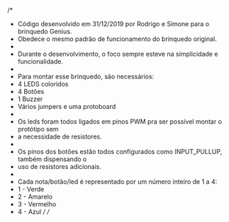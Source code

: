 /*
 * Código desenvolvido em 31/12/2019 por Rodrigo e Simone para o brinquedo Genius.
 * Obedece o mesmo padrão de funcionamento do brinquedo original.
 * 
 * Durante o desenvolvimento, o foco sempre esteve na simplicidade e funcionalidade.
 * 
 * Para montar esse brinquedo, são necessários: 
 *    4 LEDS coloridos
 *    4 Botões
 *    1 Buzzer
 *    Vários jumpers e uma protoboard
 *    
 * Os leds foram todos ligados em pinos PWM pra ser possível montar o protótipo sem
 * a necessidade de resistores.
 * 
 * Os pinos dos botões estão todos configurados como INPUT_PULLUP, também dispensando o
 * uso de resistores adicionais.
 * 
 * Cada nota/botão/led é representado por um número inteiro de 1 a 4:
 *    1 - Verde
 *    2 - Amarelo
 *    3 - Vermelho
 *    4 - Azul
 */
/*


